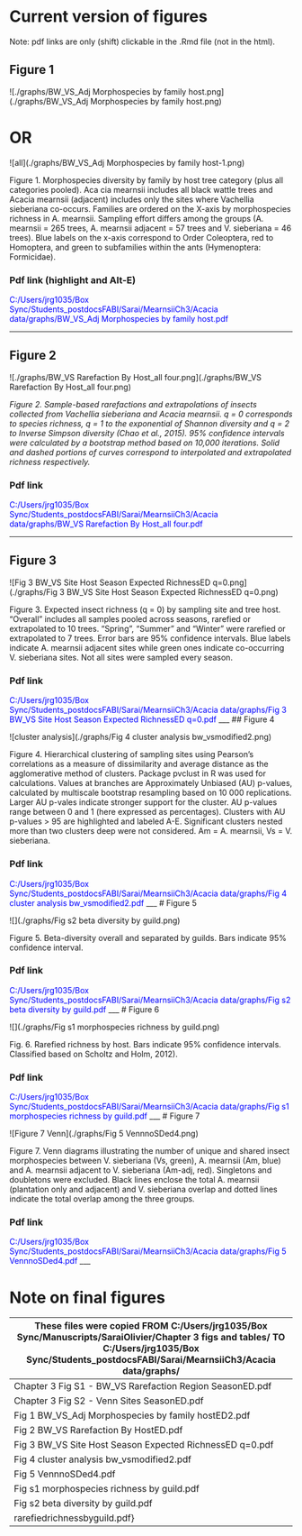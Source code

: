 
# Current version of figures

Note: pdf links are only (shift) clickable in the .Rmd file (not in the html).

## Figure 1

![./graphs/BW_VS_Adj Morphospecies by family host.png](./graphs/BW_VS_Adj Morphospecies by family host.png)


# OR


![all](./graphs/BW_VS_Adj Morphospecies by family host-1.png)

Figure 1. Morphospecies diversity by family by host tree category (plus all categories pooled). Aca cia mearnsii includes all black wattle trees and Acacia mearnsii (adjacent) includes only the sites where Vachellia sieberiana co-occurs. Families are ordered on the X-axis by morphospecies richness in A. mearnsii. Sampling effort differs among the groups (A. mearnsii = 265 trees, A. mearnsii adjacent = 57 trees and V. sieberiana = 46 trees). Blue labels on the x-axis correspond to Order Coleoptera, red to Homoptera, and green to subfamilies within the ants (Hymenoptera: Formicidae).

### Pdf link (highlight and Alt-E)
<span style="color:blue">
C:/Users/jrg1035/Box Sync/Students_postdocsFABI/Sarai/MearnsiiCh3/Acacia data/graphs/BW_VS_Adj Morphospecies by family host.pdf
</span>


___


## Figure 2

![./graphs/BW_VS Rarefaction By Host_all four.png](./graphs/BW_VS Rarefaction By Host_all four.png)

*Figure 2. Sample-based rarefactions and extrapolations of insects collected from Vachellia sieberiana and Acacia mearnsii. q = 0 corresponds to species richness, q = 1 to the exponential of Shannon diversity and q = 2 to Inverse Simpson diversity (Chao et al., 2015). 95% confidence intervals were calculated by a bootstrap method based on 10,000 iterations. Solid and dashed portions of curves correspond to interpolated and extrapolated richness respectively.*

### Pdf link
<span style="color:blue">
C:/Users/jrg1035/Box Sync/Students_postdocsFABI/Sarai/MearnsiiCh3/Acacia data/graphs/BW_VS Rarefaction By Host_all four.pdf
</span>

___
## Figure 3

![Fig 3 BW_VS Site Host Season Expected RichnessED q=0.png](./graphs/Fig 3 BW_VS Site Host Season Expected RichnessED q=0.png)

Figure 3. Expected insect richness (q = 0) by sampling site and tree host. “Overall” includes all samples pooled across seasons, rarefied or extrapolated to 10 trees. “Spring”, “Summer” and “Winter” were rarefied or extrapolated to 7 trees. Error bars are 95% confidence intervals. Blue labels indicate A. mearnsii adjacent sites while green ones indicate co-occurring V. sieberiana sites. Not all sites were sampled every season.

### Pdf link
<span style="color:blue">
C:/Users/jrg1035/Box Sync/Students_postdocsFABI/Sarai/MearnsiiCh3/Acacia data/graphs/Fig 3 BW_VS Site Host Season Expected RichnessED q=0.pdf
</span>
___
## Figure 4

![cluster analysis](./graphs/Fig 4 cluster analysis bw_vsmodified2.png)

Figure 4. Hierarchical clustering of sampling sites using Pearson’s correlations as a measure of dissimilarity and average distance as the agglomerative method of clusters. Package pvclust in R was used for calculations. Values at branches are Approximately Unbiased (AU) p-values, calculated by multiscale bootstrap resampling based on 10 000 replications. Larger AU p-vales indicate stronger support for the cluster. AU p-values range between 0 and 1 (here expressed as percentages). Clusters with AU p-values > 95 are highlighted and labeled A-E. Significant clusters nested more than two clusters deep were not considered. Am = A. mearnsii, Vs = V. sieberiana.

### Pdf link
<span style="color:blue">
C:/Users/jrg1035/Box Sync/Students_postdocsFABI/Sarai/MearnsiiCh3/Acacia data/graphs/Fig 4 cluster analysis bw_vsmodified2.pdf
</span>
___
# Figure 5

![](./graphs/Fig s2 beta diversity by guild.png)

Figure 5. Beta-diversity overall and separated by guilds. Bars indicate 95% confidence interval.

### Pdf link
<span style="color:blue">
C:/Users/jrg1035/Box Sync/Students_postdocsFABI/Sarai/MearnsiiCh3/Acacia data/graphs/Fig s2 beta diversity by guild.pdf
</span>
___
# Figure 6

![](./graphs/Fig s1 morphospecies richness by guild.png)

Fig. 6. Rarefied richness by host. Bars indicate 95% confidence intervals. Classified based on Scholtz and Holm, 2012).

### Pdf link
<span style="color:blue">
C:/Users/jrg1035/Box Sync/Students_postdocsFABI/Sarai/MearnsiiCh3/Acacia data/graphs/Fig s1 morphospecies richness by guild.pdf
</span>
___
# Figure 7

![Figure 7 Venn](./graphs/Fig 5 VennnoSDed4.png)

Figure 7. Venn diagrams illustrating the number of unique and shared insect morphospecies between V. sieberiana (Vs, green), A. mearnsii (Am, blue) and A. mearnsii adjacent to V. sieberiana (Am-adj, red). Singletons and doubletons were excluded. Black lines enclose the total A. mearnsii (plantation only and adjacent) and V. sieberiana overlap and dotted lines indicate the total overlap among the three groups.




### Pdf link
<span style="color:blue">
C:/Users/jrg1035/Box Sync/Students_postdocsFABI/Sarai/MearnsiiCh3/Acacia data/graphs/Fig 5 VennnoSDed4.pdf
</span>
___


# Note on final figures
|These files were copied FROM C:/Users/jrg1035/Box Sync/Manuscripts/SaraiOlivier/Chapter 3 figs and tables/ TO C:/Users/jrg1035/Box Sync/Students_postdocsFABI/Sarai/MearnsiiCh3/Acacia data/graphs/|
|----|
|Chapter 3 Fig S1 - BW_VS Rarefaction Region SeasonED.pdf
|Chapter 3 Fig S2 - Venn Sites SeasonED.pdf
|Fig 1 BW_VS_Adj Morphospecies by family hostED2.pdf
|Fig 2 BW_VS Rarefaction By HostED.pdf
|Fig 3 BW_VS Site Host Season Expected RichnessED q=0.pdf
|Fig 4 cluster analysis bw_vsmodified2.pdf
|Fig 5 VennnoSDed4.pdf
|Fig s1 morphospecies richness by guild.pdf
|Fig s2 beta diversity by guild.pdf
|rarefiedrichnessbyguild.pdf}

